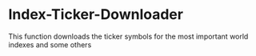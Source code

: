 # Index-Ticker-Downloader
This function downloads the ticker symbols for the most important world indexes and some others
